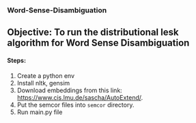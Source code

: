 ### Word-Sense-Disambiguation

## Objective: To run the distributional lesk algorithm for Word Sense Disambiguation

#### Steps:
1. Create a python env
2. Install nltk, gensim
3. Download embeddings from this link: https://www.cis.lmu.de/sascha/AutoExtend/.
4. Put the semcor files into ```semcor``` directory.
5. Run main.py file
